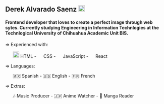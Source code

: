 ## Derek Alvarado Saenz <img src="https://github.githubassets.com/images/icons/emoji/unicode/1f363.png" width="20px"/>

#### Frontend developer that loves to create a perfect image through web sytes. Currently studying Engineering in Information Technlogies at the Technlogical University of Chihuahua Academic Unit BIS.

<div>
=> Experienced with:
 <ul>
 <img src="https://upload.wikimedia.org/wikipedia/commons/thumb/6/61/HTML5_logo_and_wordmark.svg/1024px-HTML5_logo_and_wordmark.svg.png" width="20px"/> HTML - 
 <img src="https://upload.wikimedia.org/wikipedia/commons/thumb/d/d5/CSS3_logo_and_wordmark.svg/250px-CSS3_logo_and_wordmark.svg.png" width="15px"/> CSS - 
 <img src="https://upload.wikimedia.org/wikipedia/commons/thumb/9/99/Unofficial_JavaScript_logo_2.svg/1200px-Unofficial_JavaScript_logo_2.svg.png" width="15px"/>    JavaScript - 
 <img src="https://upload.wikimedia.org/wikipedia/commons/thumb/4/47/React.svg/800px-React.svg.png" width="15px"/> React
  </ul>
</div>

<div>
=> Languages:
 <ul>
 🇲🇽 Spanish - 
 🇺🇸 English - 
 🇫🇷 French 
 </ul>
</div>

<div>
=> Extras:
<ul>
 🎶 Music Producer - 🇯🇵 Anime Watcher - 💫 Manga Reader
  </ul>
</div>

<!--
<div>
Experience with:
<ul>
 <li><img src="https://upload.wikimedia.org/wikipedia/commons/thumb/6/61/HTML5_logo_and_wordmark.svg/1024px-HTML5_logo_and_wordmark.svg.png" width="20px"/> HTML</li>
 <li><img src="https://upload.wikimedia.org/wikipedia/commons/thumb/d/d5/CSS3_logo_and_wordmark.svg/250px-CSS3_logo_and_wordmark.svg.png" width="20px"/> CSS</li>
 <li><img src="https://upload.wikimedia.org/wikipedia/commons/thumb/9/99/Unofficial_JavaScript_logo_2.svg/1200px-Unofficial_JavaScript_logo_2.svg.png" width="20px"/> JavaScript</li>
 <li><img src="https://upload.wikimedia.org/wikipedia/commons/thumb/4/47/React.svg/800px-React.svg.png" width="20px"/> React</li>
</ul>
</div>
 
<div>
Languages:
<ul>
<li>🇲🇽 Spanish</li>
<li>🇺🇸 English</li>
<li>🇫🇷 French</li>
<ul/>
</div>

"Right now, my main focus is to strengthen my web development skills by designing and developing personal projects to better the skills that I am interested in the most"
Extras:
  <ul>
   <li>Favorite Anime</li>
   <li>Favorite</li>
   <li>🇫🇷 French</li>
  <ul/>

**Derek069/Derek069** is a ✨ _special_ ✨ repository because its `README.md` (this file) appears on your GitHub profile.

Here are some ideas to get you started:

- 🔭 I’m currently working on ...
- 🌱 I’m currently learning ...
- 👯 I’m looking to collaborate on ...
- 🤔 I’m looking for help with ...
- 💬 Ask me about ...
- 📫 How to reach me: ...
- 😄 Pronouns: ...
- ⚡ Fun fact: ...
-->
